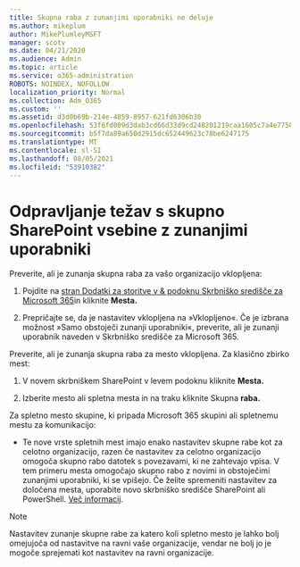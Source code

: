 ```yaml
---
title: Skupna raba z zunanjimi uporabniki ne deluje
ms.author: mikeplum
author: MikePlumleyMSFT
manager: scotv
ms.date: 04/21/2020
ms.audience: Admin
ms.topic: article
ms.service: o365-administration
ROBOTS: NOINDEX, NOFOLLOW
localization_priority: Normal
ms.collection: Adm_O365
ms.custom: ''
ms.assetid: d3d0b69b-214e-4859-8957-621fd6306b30
ms.openlocfilehash: 53f6fd009d3dab3cd66d33d9cd248201219caa1605c7a4e7758a5a8d720f68c2
ms.sourcegitcommit: b5f7da89a650d2915dc652449623c78be6247175
ms.translationtype: MT
ms.contentlocale: sl-SI
ms.lasthandoff: 08/05/2021
ms.locfileid: "53910382"
---
```

# <a name="fix-problems-sharing-sharepoint-content-with-external-users"></a>Odpravljanje težav s skupno SharePoint vsebine z zunanjimi uporabniki

Preverite, ali je zunanja skupna raba za vašo organizacijo vklopljena:
  
1. Pojdite na [stran Dodatki za storitve v &amp; podoknu Skrbniško središče za Microsoft 365](https://portal.office.com/adminportal/home#/Settings/ServicesAndAddIns)in kliknite **Mesta.**
    
2. Prepričajte se, da je nastavitev vklopljena na »Vklopljeno«. Če je izbrana možnost »Samo obstoječi zunanji uporabniki«, preverite, ali je zunanji uporabnik naveden v Skrbniško središče za Microsoft 365.
    
Preverite, ali je zunanja skupna raba za mesto vklopljena. Za klasično zbirko mest:
  
1. V novem skrbniškem SharePoint v levem podoknu kliknite **Mesta.**
    
2. Izberite mesto ali spletna mesta in na traku kliknite Skupna **raba.**
    
Za spletno mesto skupine, ki pripada Microsoft 365 skupini ali spletnemu mestu za komunikacijo:
  
- Te nove vrste spletnih mest imajo enako nastavitev skupne rabe kot za celotno organizacijo, razen če nastavitev za celotno organizacijo omogoča skupno rabo datotek s povezavami, ki ne zahtevajo vpisa. V tem primeru mesta omogočajo skupno rabo z novimi in obstoječimi zunanjimi uporabniki, ki se vpišejo. Če želite spremeniti nastavitev za določena mesta, uporabite novo skrbniško središče SharePoint ali PowerShell. [Več informacij](https://go.microsoft.com/fwlink/?linkid=871863).
    
> [!NOTE]
> Nastavitev zunanje skupne rabe za katero koli spletno mesto je lahko bolj omejujoča od nastavitve na ravni vaše organizacije, vendar ne bolj jo je mogoče sprejemati kot nastavitev na ravni organizacije. 
  

